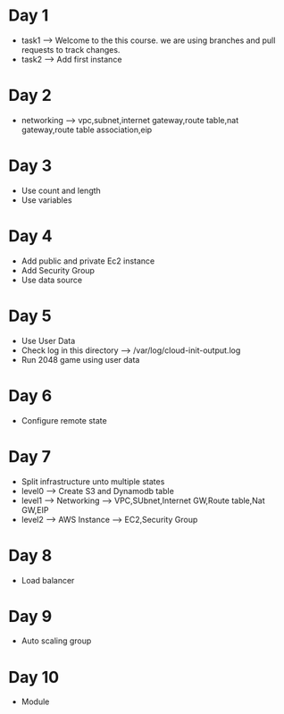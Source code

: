 # Day 1
+ task1 --> Welcome to the this course. we are using branches and pull requests to track changes. 
+ task2 --> Add first instance
# Day 2
+ networking --> vpc,subnet,internet gateway,route table,nat gateway,route table association,eip
# Day 3
+ Use count and length
+ Use variables
# Day 4
+ Add public and private Ec2 instance
+ Add Security Group 
+ Use data source
# Day 5
+ Use User Data 
+ Check log in this directory --> /var/log/cloud-init-output.log
+ Run 2048 game using user data
# Day 6
+ Configure remote state
# Day 7
+ Split infrastructure unto multiple states
+ level0 --> Create S3 and Dynamodb table
+ level1 --> Networking --> VPC,SUbnet,Internet GW,Route table,Nat GW,EIP
+ level2 --> AWS Instance --> EC2,Security Group
# Day 8
+ Load balancer
# Day 9
+ Auto scaling group
# Day 10
+ Module
